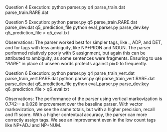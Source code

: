 Question 4
Execution:
    python parser.py q4 parse_train.dat parse_train.RARE.dat

Question 5
Execution:
    python parser.py q5 parse_train.RARE.dat parse_dev.dat q5_prediction_file
    python eval_parser.py parse_dev.key q5_prediction_file > q5_eval.txt

Observations:
    The parser worked best for simpler tags, like ., ADP, and DET, and for tags with less ambiguity, like NP+PRON and NOUN. The parser performed relatively poorly with
    S assignment, but again this can be attributed to ambiguity, as some sentences were fragments. Ensuring to use "_RARE_" in place of unseen words protects against pi=0 to frequently.

Question 6
Execution:
    python parser.py q4 parse_train_vert.dat parse_train_vert.RARE.dat
    python parser.py q6 parse_train_vert.RARE.dat parse_dev.dat q6_prediction_file
    python eval_parser.py parse_dev.key q6_prediction_file > q6_eval.txt

Observations:
    The performance of the parser using vertical markovization is 0.742-- a 0.028 improvement over the baseline parser. With vector markovization, we see the same totals, but with a higher precision, recall and f1 score. With a higher contextual accuracy, the parser can more correctly assign tags. We see an improvement even in the low count tags like NP+ADJ and NP+NUM.
